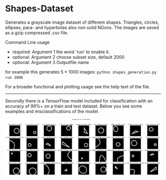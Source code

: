 # Shapes-Dataset
Generates a grayscale image dataset of different shapes. Triangles, circles, ellipses, para- and hyperbolas also non solid NGons. The images are saved as a gzip compressed .csv file.


Command Line usage
* required: Argument 1 the word 'run' to enable it.
* optional: Argument 2 choose subset size, default 2000
* optional: Argument 3 Outputfile name

for example this generates 5 * 1000 images:
`python shapes_generation.py run 1000`

For a broader functional and plotting usage see the help text of the file.


---

Secondly there is a TensorFlow model included for classification with an accuracy of 99%+ on a train and test dataset.
Below you see some examples and misclassifications of the model.

![Examples and misclassification](https://github.com/Daraan/Shapes-Dataset/blob/main/images/Shapes%20Classifier%20Wrong%20Outputs.jpg)
